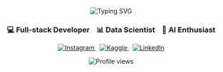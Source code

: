 <div align="center">
<img src="https://readme-typing-svg.herokuapp.com?font=Courier+Prime&size=24&duration=3000&pause=1000&color=007ACC&center=true&vCenter=true&width=480&lines=Hi%2C+I'm+Revando.;Welcome+to+my+GitHub!" alt="Typing SVG" />



  
  <h3>💻 Full-stack Developer &nbsp;&nbsp; 📊 Data Scientist &nbsp;&nbsp; 🤖 AI Enthusiast</h3>

  <p align="center">
    <a href="https://instagram.com/rvndars">
      <img src="https://img.shields.io/badge/-Instagram-E4405F?style=flat&logo=instagram&logoColor=white" alt="Instagram" />
    </a>
    &nbsp;
    <a href="https://www.kaggle.com/revandoaruperes">
      <img src="https://img.shields.io/badge/-Kaggle-20BEFF?style=flat&logo=kaggle&logoColor=white" alt="Kaggle" />
    </a>
    &nbsp;
    <a href="https://www.linkedin.com/in/revando-aruperes-072723286/">
      <img src="https://img.shields.io/badge/-LinkedIn-0077B5?style=flat&logo=linkedin&logoColor=white" alt="LinkedIn" />
    </a>
  </p>

  <img src="https://komarev.com/ghpvc/?username=Aruperes&style=flat-square&color=blue" alt="Profile views" />
</div>

